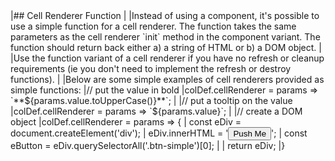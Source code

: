 <framework-specific-section frameworks="javascript">
|## Cell Renderer Function
|
|Instead of using a component, it's possible to use a simple function for a cell renderer. The function takes the same parameters as the cell renderer `init` method in the component variant. The function should return back  either a) a string of HTML or b) a DOM object.
|
|Use the function variant of a cell renderer if you have no refresh or cleanup requirements (ie you don't need to implement the refresh or destroy functions).
|
|Below are some simple examples of cell renderers provided as simple functions:
</framework-specific-section>

<framework-specific-section frameworks="javascript">
<snippet transform={false}>
|// put the value in bold
|colDef.cellRenderer = params => `**${params.value.toUpperCase()}**`;
|
|// put a tooltip on the value
|colDef.cellRenderer = params => `<span title="the tooltip">${params.value}</span>`;
|
|// create a DOM object
|colDef.cellRenderer = params => {
|    const eDiv = document.createElement('div');
|    eDiv.innerHTML = '<span class="my-css-class"><button class="btn-simple">Push Me</button></span>';
|    const eButton = eDiv.querySelectorAll('.btn-simple')[0];
|
|    return eDiv;
|}
</snippet>
</framework-specific-section>